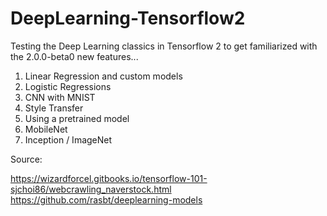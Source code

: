 # DeepLearning-Tensorflow2

Testing the Deep Learning classics in Tensorflow 2 to get familiarized with the 2.0.0-beta0 new features...

1. Linear Regression and custom models
2. Logistic Regressions 
3. CNN with MNIST
4. Style Transfer
5. Using a pretrained model
6. MobileNet
7. Inception / ImageNet

Source: 

https://wizardforcel.gitbooks.io/tensorflow-101-sjchoi86/webcrawling_naverstock.html
https://github.com/rasbt/deeplearning-models


